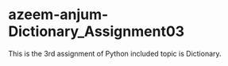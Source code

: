 # azeem-anjum-Dictionary_Assignment03
This is the 3rd assignment of Python included topic is Dictionary.
